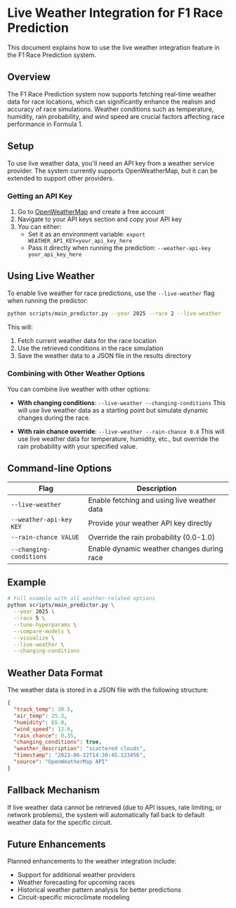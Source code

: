 # Live Weather Integration for F1 Race Prediction

This document explains how to use the live weather integration feature in the F1 Race Prediction system.

## Overview

The F1 Race Prediction system now supports fetching real-time weather data for race locations, which can significantly enhance the realism and accuracy of race simulations. Weather conditions such as temperature, humidity, rain probability, and wind speed are crucial factors affecting race performance in Formula 1.

## Setup

To use live weather data, you'll need an API key from a weather service provider. The system currently supports OpenWeatherMap, but it can be extended to support other providers.

### Getting an API Key

1. Go to [OpenWeatherMap](https://openweathermap.org/) and create a free account
2. Navigate to your API keys section and copy your API key
3. You can either:
   - Set it as an environment variable: `export WEATHER_API_KEY=your_api_key_here`
   - Pass it directly when running the prediction: `--weather-api-key your_api_key_here`

## Using Live Weather

To enable live weather for race predictions, use the `--live-weather` flag when running the predictor:

```bash
python scripts/main_predictor.py --year 2025 --race 2 --live-weather
```

This will:
1. Fetch current weather data for the race location
2. Use the retrieved conditions in the race simulation
3. Save the weather data to a JSON file in the results directory

### Combining with Other Weather Options

You can combine live weather with other options:

- **With changing conditions**: `--live-weather --changing-conditions`
  This will use live weather data as a starting point but simulate dynamic changes during the race.

- **With rain chance override**: `--live-weather --rain-chance 0.8`
  This will use live weather data for temperature, humidity, etc., but override the rain probability with your specified value.

## Command-line Options

| Flag | Description |
|------|-------------|
| `--live-weather` | Enable fetching and using live weather data |
| `--weather-api-key KEY` | Provide your weather API key directly |
| `--rain-chance VALUE` | Override the rain probability (0.0-1.0) |
| `--changing-conditions` | Enable dynamic weather changes during race |

## Example

```bash
# Full example with all weather-related options
python scripts/main_predictor.py \
  --year 2025 \
  --race 5 \
  --tune-hyperparams \
  --compare-models \
  --visualize \
  --live-weather \
  --changing-conditions
```

## Weather Data Format

The weather data is stored in a JSON file with the following structure:

```json
{
  "track_temp": 30.5,
  "air_temp": 25.3,
  "humidity": 65.0,
  "wind_speed": 12.6,
  "rain_chance": 0.35,
  "changing_conditions": true,
  "weather_description": "scattered clouds",
  "timestamp": "2023-06-22T14:30:45.123456",
  "source": "OpenWeatherMap API"
}
```

## Fallback Mechanism

If live weather data cannot be retrieved (due to API issues, rate limiting, or network problems), the system will automatically fall back to default weather data for the specific circuit.

## Future Enhancements

Planned enhancements to the weather integration include:
- Support for additional weather providers
- Weather forecasting for upcoming races
- Historical weather pattern analysis for better predictions
- Circuit-specific microclimate modeling 
